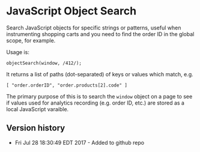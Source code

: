 # JavaScript Object Search

Search JavaScript objects for specific strings or patterns, useful when instrumenting shopping carts and you need to find the order ID in the global scope, for example.

Usage is:

	objectSearch(window, /412/);
	
It returns a list of paths (dot-separated) of keys or values which match, e.g.

	[ "order.orderID", "order.products[2].code" ]

The primary purpose of this is to search the `window` object on a page to see if values used for analytics recording (e.g. order ID, etc.) are stored as a local JavaScript varaible.

## Version history

- Fri Jul 28 18:30:49 EDT 2017 - Added to github repo

